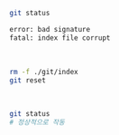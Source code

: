 
```bash
git status

error: bad signature
fatal: index file corrupt
```

&nbsp;

```bash
rm -f ./git/index
git reset
```

&nbsp;

```bash
git status
# 정상적으로 작동
```
